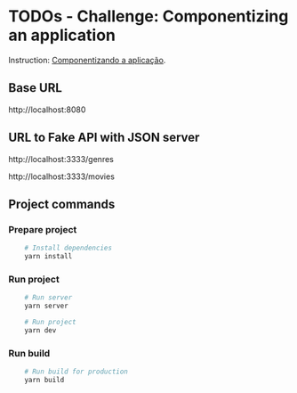 # TODOs - Challenge: Componentizing an application

Instruction: [Componentizando a aplicação](https://www.notion.so/Desafio-02-Componentizando-a-aplica-o-b9f0f025c95b437699d0c3115f55b0f1).

## Base URL
http://localhost:8080

## URL to Fake API with JSON server
http://localhost:3333/genres

http://localhost:3333/movies

## Project commands
### Prepare project

```bash
    # Install dependencies
    yarn install
```

### Run project

```bash
    # Run server
    yarn server

    # Run project
    yarn dev
```

### Run build

```bash
    # Run build for production
    yarn build
```
